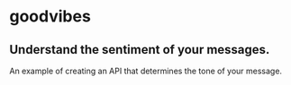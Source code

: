 # goodvibes
## Understand the sentiment of your messages. 
An example of creating an API that determines the tone of your message. 
